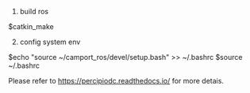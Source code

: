 1. build ros

$catkin_make

2. config system env

$echo "source ~/camport_ros/devel/setup.bash" >> ~/.bashrc
$source ~/.bashrc

Please refer to https://percipiodc.readthedocs.io/ for more detais.
